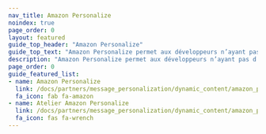 ```yaml
---
nav_title: Amazon Personalize
noindex: true
page_order: 0
layout: featured
guide_top_header: "Amazon Personalize"
guide_top_text: "Amazon Personalize permet aux développeurs n’ayant pas d’expérience antérieure en machine learning de créer facilement des capacités de personnalisation sophistiquées dans leurs applications. Grâce à Personalize, vous fournissez un flux d’activité depuis votre application ainsi qu’un inventaire des articles à recommander et Personalize traitera ces données pour entraîner un modèle de personnalisation sur mesure pour vos données."
description: "Amazon Personalize permet aux développeurs n’ayant pas d’expérience antérieure en machine learning de créer facilement des capacités de personnalisation sophistiquées dans leurs applications. Grâce à Personalize, vous fournissez un flux d’activité depuis votre application ainsi qu’un inventaire des articles à recommander et Personalize traitera ces données pour entraîner un modèle de personnalisation sur mesure pour vos données."
page_order: 0
guide_featured_list:
- name: Amazon Personalize
  link: /docs/partners/message_personalization/dynamic_content/amazon_personalize/amazon_personalize/
  fa_icon: fab fa-amazon
- name: Atelier Amazon Personalize
  link: /docs/partners/message_personalization/dynamic_content/amazon_personalize/workshop/
  fa_icon: fas fa-wrench
---
```


<br> 